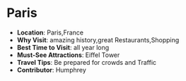 # Paris

- **Location**: Paris,France
- **Why Visit**: amazing history,great Restaurants,Shopping
- **Best Time to Visit**: all year long
- **Must-See Attractions**: Eiffel Tower
- **Travel Tips**: Be prepared for crowds and Traffic
- **Contributor**: Humphrey
